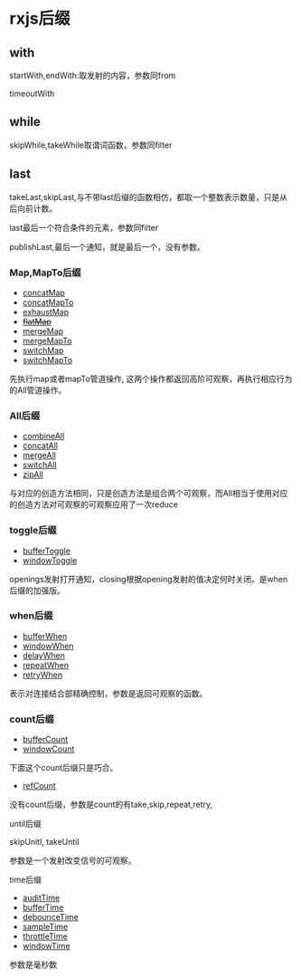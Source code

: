 # rxjs后缀

## with

startWith,endWith:取发射的内容，参数同from

timeoutWith

## while

skipWhile,takeWhile取谓词函数，参数同filter

## last

takeLast,skipLast,与不带last后缀的函数相仿，都取一个整数表示数量，只是从后向前计数。

last最后一个符合条件的元素，参数同filter

publishLast,最后一个通知，就是最后一个，没有参数。

### Map,MapTo后缀

- [ concatMap](https://rxjs-dev.firebaseapp.com/api/operators/concatMap)
- [ concatMapTo](https://rxjs-dev.firebaseapp.com/api/operators/concatMapTo)
- [ exhaustMap](https://rxjs-dev.firebaseapp.com/api/operators/exhaustMap)
- [ ~~flatMap~~](https://rxjs-dev.firebaseapp.com/api/operators/flatMap)
- [ mergeMap](https://rxjs-dev.firebaseapp.com/api/operators/mergeMap)
- [ mergeMapTo](https://rxjs-dev.firebaseapp.com/api/operators/mergeMapTo)
- [ switchMap](https://rxjs-dev.firebaseapp.com/api/operators/switchMap)
- [ switchMapTo](https://rxjs-dev.firebaseapp.com/api/operators/switchMapTo)

先执行map或者mapTo管道操作, 这两个操作都返回高阶可观察，再执行相应行为的All管道操作。

### All后缀

- [ combineAll](https://rxjs-dev.firebaseapp.com/api/operators/combineAll)
- [ concatAll](https://rxjs-dev.firebaseapp.com/api/operators/concatAll)
- [ mergeAll](https://rxjs-dev.firebaseapp.com/api/operators/mergeAll)
- [ switchAll](https://rxjs-dev.firebaseapp.com/api/operators/switchAll)
- [ zipAll](https://rxjs-dev.firebaseapp.com/api/operators/zipAll)

与对应的创造方法相同，只是创造方法是组合两个可观察，而All相当于使用对应的创造方法对可观察的可观察应用了一次reduce

### toggle后缀

- [ bufferToggle](https://rxjs-dev.firebaseapp.com/api/operators/bufferToggle)
- [ windowToggle](https://rxjs-dev.firebaseapp.com/api/operators/windowToggle)

openings发射打开通知，closing根据opening发射的值决定何时关闭。是when后缀的加强版。

### when后缀

- [ bufferWhen](https://rxjs-dev.firebaseapp.com/api/operators/bufferWhen)
- [ windowWhen](https://rxjs-dev.firebaseapp.com/api/operators/windowWhen)
- [ delayWhen](https://rxjs-dev.firebaseapp.com/api/operators/delayWhen)
- [ repeatWhen](https://rxjs-dev.firebaseapp.com/api/operators/repeatWhen)
- [ retryWhen](https://rxjs-dev.firebaseapp.com/api/operators/retryWhen)

表示对连接结合部精确控制，参数是返回可观察的函数。

### count后缀

- [ bufferCount](https://rxjs-dev.firebaseapp.com/api/operators/bufferCount)
- [ windowCount](https://rxjs-dev.firebaseapp.com/api/operators/windowCount)

下面这个count后缀只是巧合。
- [ refCount](https://rxjs-dev.firebaseapp.com/api/operators/refCount)

没有count后缀，参数是count的有take,skip,repeat,retry,

until后缀

skipUnitl, takeUntil

参数是一个发射改变信号的可观察。

time后缀

- [ auditTime](https://rxjs-dev.firebaseapp.com/api/operators/auditTime)
- [ bufferTime](https://rxjs-dev.firebaseapp.com/api/operators/bufferTime)
- [ debounceTime](https://rxjs-dev.firebaseapp.com/api/operators/debounceTime)
- [ sampleTime](https://rxjs-dev.firebaseapp.com/api/operators/sampleTime)
- [ throttleTime](https://rxjs-dev.firebaseapp.com/api/operators/throttleTime)
- [ windowTime](https://rxjs-dev.firebaseapp.com/api/operators/windowTime)

参数是毫秒数